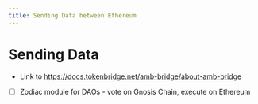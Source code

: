 ```yaml
---
title: Sending Data between Ethereum
---
```


# Sending Data 

- Link to https://docs.tokenbridge.net/amb-bridge/about-amb-bridge

- [ ] Zodiac module for DAOs - vote on Gnosis Chain, execute on Ethereum